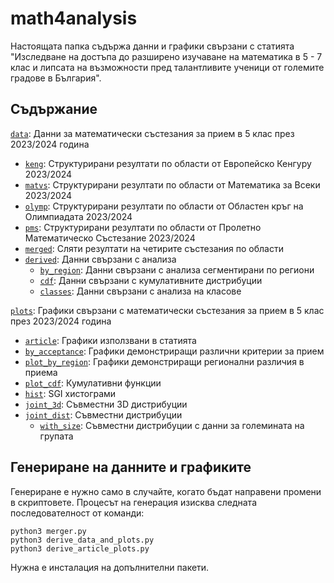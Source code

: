 # math4analysis

Настоящата папка съдържа данни и графики свързани с статията "Изследване на достъпа до разширено изучаване на математика в 5 - 7 клас и липсата на възможности пред талантливите ученици от големите градове в България".

## Съдържание

[`data`]:  Данни за математически състезания за прием в 5 клас през 2023/2024 година
- [`keng`]:    Структурирани резултати по области oт Европейско Кенгуру 2023/2024
- [`matvs`]:   Структурирани резултати по области oт Математика за Всеки 2023/2024
- [`olymp`]:   Структурирани резултати по области oт Областен кръг на Олимпиадата 2023/2024
- [`pms`]:     Структурирани резултати по области oт Пролетно Математическо Състезание 2023/2024 
- [`merged`]:  Сляти резултати на четирите състезания по области
- [`derived`]: Данни свързани с анализа
   - [`by_region`]: Данни свързани с анализа сегментирани по региони
   - [`cdf`]:       Данни свързани с кумулативните дистрибуции
   - [`classes`]:   Данни свързани с анализа на класове

[`plots`]:  Графики свързани с математически състезания за прием в 5 клас през 2023/2024 година
- [`article`]:         Графики използвани в статията
- [`by_acceptance`]:   Графики демонстриращи различни критерии за прием 
- [`plot_by_region`]:       Графики демонстриращи регионални различия в приема
- [`plot_cdf`]:             Кумулативни функции
- [`hist`]:            SGI хистограми
- [`joint_3d`]:        Съвместни 3D дистрибуции
- [`joint_dist`]:      Съвместни дистрибуции
   - [`with_size`]:        Съвместни дистрибуции с данни за големината на групата

## Генериране на данните и графиките

Генериране е нужно само в случайте, когато бъдат направени промени в скриптовете. Процесът на генерация изисква следната последователност от команди:
```
python3 merger.py 
python3 derive_data_and_plots.py
python3 derive_article_plots.py
``` 
Нужна е инсталация на допълнителни пакети.

[`data`]: https://github.com/nouuata/math4analysis/tree/main/data
[`keng`]: https://github.com/nouuata/math4analysis/tree/main/data/keng
[`matvs`]: https://github.com/nouuata/math4analysis/tree/main/data/matvs
[`olymp`]: https://github.com/nouuata/math4analysis/tree/main/data/olymp
[`pms`]: https://github.com/nouuata/math4analysis/tree/main/data/pms
[`merged`]: https://github.com/nouuata/math4analysis/tree/main/data/merged
[`derived`]: https://github.com/nouuata/math4analysis/tree/main/data/derived
[`by_region`]: https://github.com/nouuata/math4analysis/tree/main/data/derived/by_region
[`cdf`]: https://github.com/nouuata/math4analysis/tree/main/data/derived/cdf
[`classes`]: https://github.com/nouuata/math4analysis/tree/main/data/derived/classes
[`plots`]: https://github.com/nouuata/math4analysis/tree/main/plots
[`article`]: https://github.com/nouuata/math4analysis/tree/main/plots/article
[`by_acceptance`]: https://github.com/nouuata/math4analysis/tree/main/plots/by_acceptance
[`plot_by_region`]: https://github.com/nouuata/math4analysis/tree/main/plots/by_region
[`plot_cdf`]: https://github.com/nouuata/math4analysis/tree/main/plots/cdf
[`hist`]: https://github.com/nouuata/math4analysis/tree/main/plots/hist
[`joint_3d`]: https://github.com/nouuata/math4analysis/tree/main/plots/joint_3d
[`joint_dist`]: https://github.com/nouuata/math4analysis/tree/main/plots/joint_dist
[`with_size`]: https://github.com/nouuata/math4analysis/tree/main/plots/joint_dist/with_size